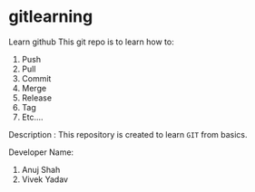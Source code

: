 # gitlearning
Learn github
This git repo is to learn how to:
1. Push
2. Pull
3. Commit
4. Merge
5. Release
6. Tag
7. Etc....

Description :
This repository is created to learn `GIT` from basics.

Developer Name:
1) Anuj Shah
2) Vivek Yadav



